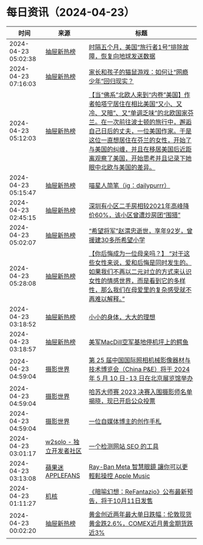 ﻿# 每日资讯（2024-04-23）

|时间|来源|标题|
|---|---|---|
|2024-04-23 05:02:38|[抽屉新热榜](http://dig.chouti.com/feed.xml)|[时隔五个月，美国“旅行者1号”排除故障，恢复向地球发送数据](https://dig.chouti.com/link/42203807)|
|2024-04-23 07:16:03|[抽屉新热榜](http://dig.chouti.com/feed.xml)|[家长和孩子的猫鼠游戏：如何让“网瘾少年”回归现实？](https://dig.chouti.com/link/42205023)|
|2024-04-23 05:12:03|[抽屉新热榜](http://dig.chouti.com/feed.xml)|[【当“佛系”北欧人来到“内卷”美国】作者帕塔宁居住在相比美国“又小、又冷、又暗”、又“单调乏味”的北欧国家芬兰。在一次前往波士顿的旅行中，邂逅自己日后的丈夫，一位美国作家。于是这位一直想居住在芬兰的女性，开始了与美国的纠缠，并且在移居美国后近距离观察了美国，开始思考并且记录下她眼中北欧与美国的差异。](https://dig.chouti.com/link/42203981)|
|2024-04-23 05:15:47|[抽屉新热榜](http://dig.chouti.com/feed.xml)|[喵星人简笔（ig：dailypurrr）](https://dig.chouti.com/link/42204095)|
|2024-04-23 02:45:15|[抽屉新热榜](http://dig.chouti.com/feed.xml)|[深圳有小区二手房相较2021年高峰降价60%，该小区曾遭炒房团“围猎”](https://dig.chouti.com/link/42202239)|
|2024-04-23 05:02:07|[抽屉新热榜](http://dig.chouti.com/feed.xml)|[“希望将军”赵渭忠逝世，享年92岁，曾援建30多所希望小学](https://dig.chouti.com/link/42203665)|
|2024-04-23 05:28:08|[抽屉新热榜](http://dig.chouti.com/feed.xml)|[【你后悔成为一位母亲吗？】 “对于这些女性来说，爱和后悔是同时发生的。如果我们不再以二元对立的方式来认识女性的情感世界，而是看到它的多样性，那么我们在母爱里的复杂感受就不再难以解释。”](https://dig.chouti.com/link/42204097)|
|2024-04-23 03:18:52|[抽屉新热榜](http://dig.chouti.com/feed.xml)|[小小的身体，大大的理想](https://dig.chouti.com/link/42202868)|
|2024-04-23 03:18:57|[抽屉新热榜](http://dig.chouti.com/feed.xml)|[美军MacDill空军基地停机坪上的鳄鱼](https://dig.chouti.com/link/42202878)|
|2024-04-23 04:59:04|[摄影世界](https://feedx.net/rss/photoworld.xml)|[第 25 届中国国际照相机械影像器材与技术博览会（China P&amp;E）将于 2024 年 5 月 10 日-13 日在北京展览馆举办](https://www.photoworld.com.cn/post/176597)|
|2024-04-23 04:59:04|[摄影世界](https://feedx.net/rss/photoworld.xml)|[哈苏大师赛 2023 决赛入围摄影师名单揭晓，现已开启公众投票](https://www.photoworld.com.cn/post/176573)|
|2024-04-23 04:59:04|[摄影世界](https://feedx.net/rss/photoworld.xml)|[一位自媒体博主的创作手札](https://www.photoworld.com.cn/post/176578)|
|2024-04-23 03:01:17|[w2solo - 独立开发者社区](https://w2solo.com/topics/feed)|[一个检测网站 SEO 的工具](https://w2solo.com/topics/4575)|
|2024-04-23 03:13:08|[蘋果迷 APPLEFANS](https://applefans.today/feed/)|[Ray-Ban Meta 智慧眼鏡 讓你可以更輕鬆操控 Apple Music](https://applefans.today/2024-04-ray-ban-meta-glasses-apple-music/)|
|2024-04-23 01:11:27|[机核](https://www.gcores.com/rss)|[《暗喻幻想：ReFantazio》公布最新预告，将于10月11日发售](https://www.gcores.com/articles/180726)|
|2024-04-23 00:02:20|[抽屉新热榜](http://dig.chouti.com/feed.xml)|[黄金创近两年最大单日跌幅：伦敦现货黄金跌2.6%，COMEX近月黄金期货跌近3%](https://dig.chouti.com/link/42200914)|
